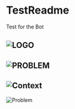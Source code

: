 # TestReadme
Test for the Bot



![LOGO](https://i.imgur.com/SLVUdpq.png)
---
![PROBLEM](https://i.imgur.com/m1JtR1a.png)
---
![Context](https://i.imgur.com/qwmjoYG.png)
---
![Problem](https://imgur.com/oq81bzz)
